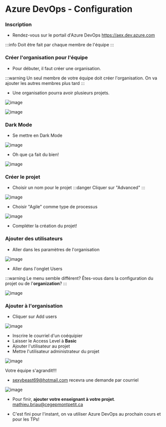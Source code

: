 # Azure DevOps - Configuration

### Inscription
- Rendez-vous sur le portail d'Azure DevOps
https://aex.dev.azure.com

:::info
Doit être fait par chaque membre de l'équipe
:::

<!-- Pas un problème pour l'utilisation d'Azure DevOps, seulement pour le déploiement et l'intégration continue!

:::danger
S'inscrire avec un compte qui n'est pas celui du cégep!
:::

![image](/img/infos/DevOps/Configuration/5W5-s2-ins1.jpg)

![image](/img/infos/DevOps/Configuration/5W5-s2-ins2.jpg)

- Ce sera **IMPORTANT** pour faire de l'intégration continue.

-->

### Créer l'organisation pour l'équipe
- Pour débuter, il faut créer une organisation. 

:::warning
Un seul membre de votre équipe doit créer l'organisation. On va ajouter les autres membres plus tard
:::

- Une organisation pourra avoir plusieurs projets.

![image](/img/infos/DevOps/Configuration/5W5-s2-org.jpg)

![image](/img/infos/DevOps/Configuration/5W5-s2-org2.jpg)

### Dark Mode
- Se mettre en Dark Mode

![image](/img/infos/DevOps/Configuration/5W5-s2-dark1.jpg)

- Oh que ça fait du bien!

![image](/img/infos/DevOps/Configuration/5W5-s2-dark2.jpg)


### Créer le projet
- Choisir un nom pour le projet
:::danger
Cliquer sur "Advanced"
:::

![image](/img/infos/DevOps/Configuration/5W5-s2-proj1.jpg)

- Choisir "Agile" comme type de processus

![image](/img/infos/DevOps/Configuration/5W5-s2-proj2.jpg)

- Compléter la création du projet!

### Ajouter des utilisateurs

- Aller dans les paramètres de l'organisation


![image](/img/infos/DevOps/Equipe/5W5-s2-invite1.jpg)

- Aller dans l'onglet Users

:::warning
Le menu semble différent? Êtes-vous dans la configuration du projet ou de l'**organization**?
:::

![image](/img/infos/DevOps/Equipe/5W5-s2-invite2.jpg)

### Ajouter à l'organisation
- Cliquer sur Add users

![image](/img/infos/DevOps/Equipe/5W5-s2-invite3.jpg)

- Inscrire le courriel d'un coéquipier
- Laisser le Access Level à **Basic**
- Ajouter l'utilisateur au projet
- Mettre l'utilisateur administrateur du projet

![image](/img/infos/DevOps/Equipe/5W5-s2-invite4.jpg)

Votre équipe s'agrandit!!!

- sexybeast69@hotmail.com recevra une demande par courriel

![image](/img/infos/DevOps/Equipe/5W5-s2-invite5.jpg)

- Pour finir, **ajouter votre enseignant à votre projet**. mathieu.briau@cegepmontpetit.ca

- C'est fini pour l'instant, on va utiliser Azure DevOps au prochain cours et pour les TPs!






















